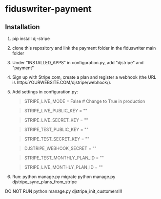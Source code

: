 # fiduswriter-payment


Installation
-----

1. pip install dj-stripe
2. clone this repository and link the payment folder in the fiduswriter main folder
3. Under "INSTALLED_APPS" in configuration.py, add "djstripe" and "payment"
4. Sign up with Stripe.com, create a plan and register a webhook (the URL is https:YOURWEBSITE.COM/djstripe/webhook/).
5. Add settings in configuration.py:


    > STRIPE_LIVE_MODE = False  # Change to True in production
    
    > STRIPE_LIVE_PUBLIC_KEY = ""
    
    > STRIPE_LIVE_SECRET_KEY = ""
    
    > STRIPE_TEST_PUBLIC_KEY = ""
    
    > STRIPE_TEST_SECRET_KEY = ""
    
    > DJSTRIPE_WEBHOOK_SECRET = ""
    
    > STRIPE_TEST_MONTHLY_PLAN_ID = ""
    
    > STRIPE_LIVE_MONTHLY_PLAN_ID = ""

6. Run:
    python manage.py migrate
    python manage.py djstripe_sync_plans_from_stripe
    
DO NOT RUN python manage.py djstripe_init_customers!!!
